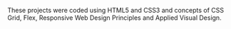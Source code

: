These projects were coded using HTML5 and CSS3 and concepts of CSS Grid, Flex, Responsive Web Design Principles and Applied Visual Design.

